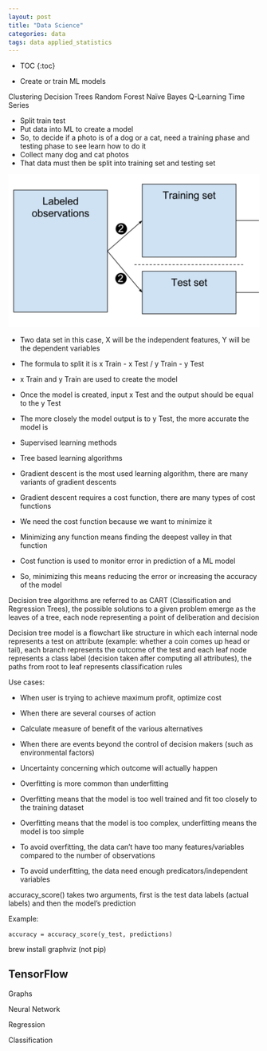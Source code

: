 ```yaml
---
layout: post
title: "Data Science"
categories: data
tags: data applied_statistics
---
```


* TOC
{:toc}

- Create or train ML models



Clustering
Decision Trees
Random Forest
Naïve Bayes
Q-Learning
Time Series



- Split train test
- Put data into ML to create a model
- So, to decide if a photo is of a dog or a cat, need a training phase and testing phase to see learn how to do it
- Collect many dog and cat photos
- That data must then be split into training set and testing set

<img src="https://github.com/sif/sif/raw/main/files/post_files/training.png" />

- Two data set in this case, X will be the independent features, Y will be the dependent variables
- The formula to split it is x Train - x Test / y Train - y Test
- x Train and y Train are used to create the model

- Once the model is created, input x Test and the output should be equal to the y Test
- The more closely the model output is to y Test, the more accurate the model is

- Supervised learning methods
- Tree based learning algorithms

- Gradient descent is the most used learning algorithm, there are many variants of gradient descents
- Gradient descent requires a cost function, there are many types of cost functions
- We need the cost function because we want to minimize it
- Minimizing any function means finding the deepest valley in that function
- Cost function is used to monitor error in prediction of a ML model
- So, minimizing this means reducing the error or increasing the accuracy of the model

Decision tree algorithms are referred to as CART (Classification and Regression Trees), the possible solutions to a given problem emerge as the leaves of a tree, each node representing a point of deliberation and decision

Decision tree model is a flowchart like structure in which each internal node represents a test on attribute (example: whether a coin comes up head or tail), each branch represents the outcome of the test and each leaf node represents a class label (decision taken after computing all attributes), the paths from root to leaf represents classification rules

Use cases:

- When user is trying to achieve maximum profit, optimize cost
- When there are several courses of action
- Calculate measure of benefit of the various alternatives
- When there are events beyond the control of decision makers (such as environmental factors)
- Uncertainty concerning which outcome will actually happen

- Overfitting is more common than underfitting
- Overfitting means that the model is too well trained and fit too closely to the training dataset
- Overfitting means that the model is too complex, underfitting means the model is too simple

- To avoid overfitting, the data can’t have too many features/variables compared to the number of observations
- To avoid underfitting, the data need enough predicators/independent variables

accuracy_score() takes two arguments, first is the test data labels (actual labels) and then the model’s prediction

Example:

```
accuracy = accuracy_score(y_test, predictions)
```

brew install graphviz (not pip)



## TensorFlow

Graphs

Neural Network

Regression

Classification


